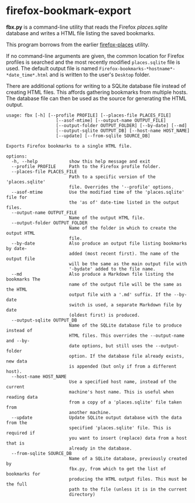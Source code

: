 # firefox-bookmark-export

**fbx.py** is a command-line utility that reads the Firefox *places.sqlite* database and writes a HTML file listing the saved bookmarks.

This program borrows from the earlier [firefox-places](https://github.com/wmelvin/firefox-places) utility.

If no command-line arguments are given, the common location for Firefox profiles is searched and the most recently modified `places.sqlite` file is used. The default output file is named `Firefox-bookmarks-*hostname*-*date_time*.html` and is written to the user's `Desktop` folder.

There are additional options for writing to a SQLite database file instead of creating HTML files. This affords gathering bookmarks from multiple hosts. The database file can then be used as the source for generating the HTML output.


```
usage: fbx [-h] [--profile PROFILE] [--places-file PLACES_FILE]
                   [--asof-mtime] [--output-name OUTPUT_FILE]
                   [--output-folder OUTPUT_FOLDER] [--by-date] [--md]
                   [--output-sqlite OUTPUT_DB] [--host-name HOST_NAME]
                   [--update] [--from-sqlite SOURCE_DB]

Exports Firefox bookmarks to a single HTML file.

options:
  -h, --help            show this help message and exit
  --profile PROFILE     Path to the Firefox profile folder.
  --places-file PLACES_FILE
                        Path to a specific version of the 'places.sqlite'
                        file. Overrides the '--profile' options.
  --asof-mtime          Use the modified time of the 'places.sqlite' file for
                        the 'as of' date-time listed in the output files.
  --output-name OUTPUT_FILE
                        Name of the output HTML file.
  --output-folder OUTPUT_FOLDER
                        Name of the folder in which to create the output HTML
                        file.
  --by-date             Also produce an output file listing bookmarks by date-
                        added (most recent first). The name of the output file
                        will be the same as the main output file with
                        '-bydate' added to the file name.
  --md                  Also produce a Markdown file listing the bookmarks The
                        name of the output file will be the same as the HTML
                        output file with a '.md' suffix. If the --by-date
                        switch is used, a separate Markdown file by date
                        (oldest first) is produced.
  --output-sqlite OUTPUT_DB
                        Name of the SQLite database file to produce instead of
                        HTML files. This overrides the --output-name and --by-
                        date options, but still uses the --output-folder
                        option. If the database file already exists, new data
                        is appended (but only if from a different host).
  --host-name HOST_NAME
                        Use a specified host name, instead of the current
                        machine's host name. This is useful when reading data
                        from a copy of a 'places.sqlite' file taken from
                        another machine.
  --update              Update SQLite output database with the data from the
                        specified 'places.sqlite' file. This is required if
                        you want to insert (replace) data from a host that is
                        already in the database.
  --from-sqlite SOURCE_DB
                        Name of a SQLite database, previously created by
                        fbx.py, from which to get the list of bookmarks for
                        producing the HTML output files. This must be the full
                        path to the file (unless it is in the current
                        directory)
```